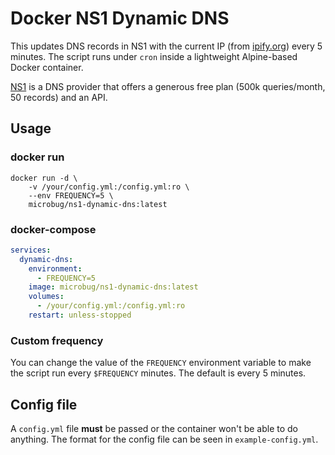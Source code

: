 # Docker NS1 Dynamic DNS
This updates DNS records in NS1 with the current IP (from [ipify.org](https://www.ipify.org)) every 5 minutes. The script runs under `cron` inside a lightweight Alpine-based Docker container.

[NS1](https://ns1.com) is a DNS provider that offers a generous free plan (500k queries/month, 50 records) and an API.

## Usage
### docker run
```
docker run -d \
    -v /your/config.yml:/config.yml:ro \
    --env FREQUENCY=5 \
    microbug/ns1-dynamic-dns:latest
```

### docker-compose
```yaml
services:
  dynamic-dns:
    environment:
      - FREQUENCY=5
    image: microbug/ns1-dynamic-dns:latest
    volumes:
      - /your/config.yml:/config.yml:ro
    restart: unless-stopped
```

### Custom frequency
You can change the value of the `FREQUENCY` environment variable to make the script run every `$FREQUENCY` minutes. The default is every 5 minutes.

## Config file
A `config.yml` file **must** be passed or the container won't be able to do anything. The format for the config file can be seen in `example-config.yml`.
